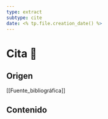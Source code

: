 ```yaml
---
type: extract
subtype: cite
date: <% tp.file.creation_date() %>
---
```

# Cita 💬
## Origen
[[Fuente_bibliográfica]]
## Contenido
